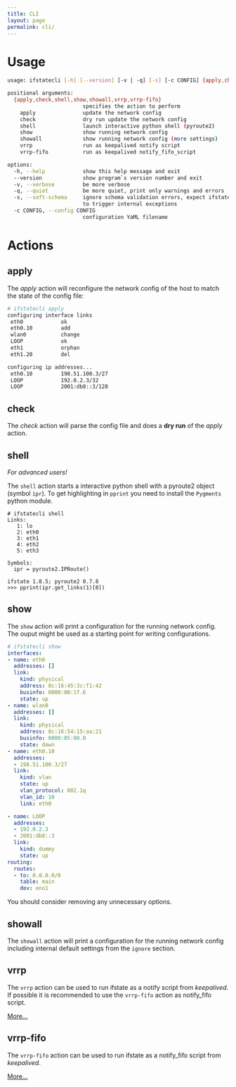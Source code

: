 ```yaml
---
title: CLI
layout: page
permalink: cli/
---
```


# Usage

```bash
usage: ifstatecli [-h] [--version] [-v | -q] [-s] [-c CONFIG] {apply,check,shell,show,showall,vrrp,vrrp-fifo} ...

positional arguments:
  {apply,check,shell,show,showall,vrrp,vrrp-fifo}
                        specifies the action to perform
    apply               update the network config
    check               dry run update the network config
    shell               launch interactive python shell (pyroute2)
    show                show running network config
    showall             show running network config (more settings)
    vrrp                run as keepalived notify script
    vrrp-fifo           run as keepalived notify_fifo_script

options:
  -h, --help            show this help message and exit
  --version             show program`s version number and exit
  -v, --verbose         be more verbose
  -q, --quiet           be more quiet, print only warnings and errors
  -s, --soft-schema     ignore schema validation errors, expect ifstatecli
                        to trigger internal exceptions
  -c CONFIG, --config CONFIG
                        configuration YaML filename
```

# Actions

## apply

The *apply* action will reconfigure the network config of the host to match the state of the config file:

```bash
# ifstatecli apply
configuring interface links
 eth0            ok
 eth0.10         add
 wlan0           change
 LOOP            ok
 eth1            orphan
 eth1.20         del

configuring ip addresses...
 eth0.10         198.51.100.3/27
 LOOP            192.0.2.3/32
 LOOP            2001:db8::3/128
```

## check

The *check* action will parse the config file and does a **dry run** of the *apply* action.


## shell

*For advanced users!*

The `shell` action starts a interactive python shell with a pyroute2 object (symbol `ìpr`). To get highlighting in `pprint` you need to install the `Pygments` python module.

```shell
# ifstatecli shell
Links:
   1: lo
   2: eth0
   3: eth1
   4: eth2
   5: eth3

Symbols:
  ipr = pyroute2.IPRoute()

ifstate 1.8.5; pyroute2 0.7.8
>>> pprint(ipr.get_links(1)[0])
```


## show

The `show` action will print a configuration for the running network config. The ouput might be used as a starting point for writing configurations.

```yaml
# ifstatecli show
interfaces:
- name: eth0
  addresses: []
  link:
    kind: physical
    address: 8c:16:45:3c:f1:42
    businfo: 0000:00:1f.6
    state: up
- name: wlan0
  addresses: []
  link:
    kind: physical
    address: 8c:16:54:15:aa:21
    businfo: 0000:05:00.0
    state: down
- name: eth0.10
  addresses:
  - 198.51.100.3/27
  link:
    kind: vlan
    state: up
    vlan_protocol: 802.1q
    vlan_id: 10
    link: eth0

- name: LOOP
  addresses:
  - 192.0.2.3
  - 2001:db8::3
  link:
    kind: dummy
    state: up
routing:
  routes:
  - to: 0.0.0.0/0
    table: main
    dev: eno1
```

You should consider removing any unnecessary options.

## showall

The `showall` action will print a configuration for the running network config
including internal default settings from the `ignore` section.


## vrrp

The `vrrp` action can be used to run ifstate as a notify script from *keepalived*. If possible it is recommended to use the `vrrp-fifo` action as notify_fifo script.

[More…](../examples/#keepalived)

## vrrp-fifo

The `vrrp-fifo` action can be used to run ifstate as a notify_fifo script from *keepalived*.

[More…](../examples/#keepalived)
